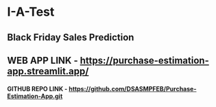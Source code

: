 # I-A-Test
## Black Friday Sales Prediction
## WEB APP LINK - https://purchase-estimation-app.streamlit.app/
#### GITHUB REPO LINK - https://github.com/DSASMPFEB/Purchase-Estimation-App.git

